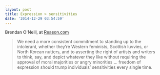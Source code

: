 ```yaml
---
layout: post
title: Expression > sensitivities
date: '2014-12-29 03:54:59'
---
```


Brendan O'Neill, at [Reason.com](http://reason.com/archives/2014/12/28/top-10-cave-in-artists-of-the-year/)

> We need a more consistent commitment to standing up to the intolerant, whether they’re Western feminists, Scottish luvvies, or North Korean nutters, and to asserting the right of artists and writers to think, say, and depict whatever they like without requiring the approval of moral majorities or angry minorities ... freedom of expression should trump individuals’ sensitivities every single time.
